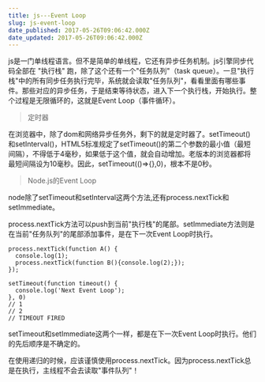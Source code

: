 ```yaml
---
title: js---Event Loop
slug: js-event-loop
date_published: 2017-05-26T09:06:42.000Z
date_updated: 2017-05-26T09:06:42.000Z
---
```


js是一门单线程语言。但不是简单的单线程，它还有异步任务机制。js引擎同步代码全部在 "执行栈" 跑，除了这个还有一个"任务队列"（task queue）。一旦"执行栈"中的所有同步任务执行完毕，系统就会读取"任务队列"，看看里面有哪些事件。那些对应的异步任务，于是结束等待状态，进入下一个执行栈，开始执行。整个过程是无限循环的，这就是Event Loop（事件循环）。

> 定时器

在浏览器中，除了dom和网络异步任务外，剩下的就是定时器了。setTimeout()和setInterval()，HTML5标准规定了setTimeout()的第二个参数的最小值（最短间隔），不得低于4毫秒，如果低于这个值，就会自动增加。老版本的浏览器都将最短间隔设为10毫秒。因此，setTimeout(()=>{},0)，根本不是0秒。

> Node.js的Event Loop

node除了setTimeout和setInterval这两个方法,还有process.nextTick和setImmediate。

process.nextTick方法可以push到当前"执行栈"的尾部。setImmediate方法则是在当前"任务队列"的尾部添加事件，是在下一次Event Loop时执行。

    process.nextTick(function A() {
      console.log(1);
      process.nextTick(function B(){console.log(2);});
    });
    
    setTimeout(function timeout() {
      console.log('Next Event Loop');
    }, 0)
    // 1
    // 2
    // TIMEOUT FIRED
    

setTimeout和setImmediate这两个一样，都是在下一次Event Loop时执行。他们的先后顺序是不确定的。

在使用递归的时候，应该谨慎使用process.nextTick。因为process.nextTick总是在执行，主线程不会去读取"事件队列"！
